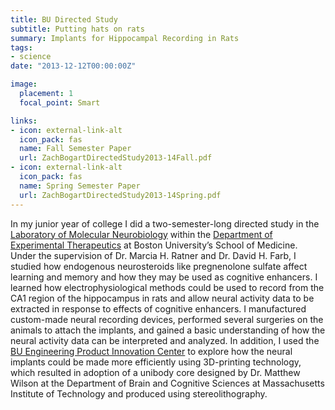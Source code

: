 ```yaml
---
title: BU Directed Study
subtitle: Putting hats on rats
summary: Implants for Hippocampal Recording in Rats
tags:
- science
date: "2013-12-12T00:00:00Z"

image:
  placement: 1
  focal_point: Smart

links:
- icon: external-link-alt
  icon_pack: fas
  name: Fall Semester Paper
  url: ZachBogartDirectedStudy2013-14Fall.pdf
- icon: external-link-alt
  icon_pack: fas
  name: Spring Semester Paper
  url: ZachBogartDirectedStudy2013-14Spring.pdf
---
```


In my junior year of college I did a two-semester-long directed study in the [Laboratory of Molecular Neurobiology](https://www.bumc.bu.edu/busm-pm/research/laboratories/lmn/) within the [Department of Experimental Therapeutics](https://www.bumc.bu.edu/busm-pm/) at Boston University’s School of Medicine. Under the supervision of Dr. Marcia H. Ratner and Dr. David H. Farb, I studied how endogenous neurosteroids like pregnenolone sulfate affect learning and memory and how they may be used as cognitive enhancers. I learned how electrophysiological methods could be used to record from the CA1 region of the hippocampus in rats and allow neural activity data to be extracted in response to effects of cognitive enhancers. I manufactured custom-made neural recording devices, performed several surgeries on the animals to attach the implants, and gained a basic understanding of how the neural activity data can be interpreted and analyzed. In addition, I used the [BU Engineering Product Innovation Center](https://www.bu.edu/eng/current-students/epic/) to explore how the neural implants could be made more efficiently using 3D-printing technology, which resulted in adoption of a unibody core designed by Dr. Matthew Wilson at the Department of Brain and Cognitive Sciences at Massachusetts Institute of Technology and produced using stereolithography.